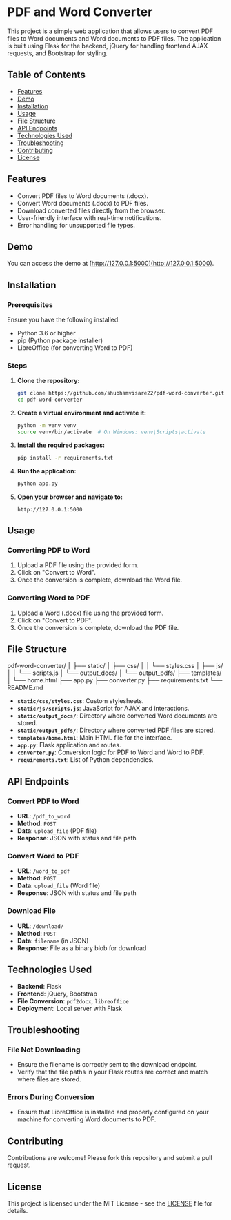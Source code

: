 # PDF and Word Converter

This project is a simple web application that allows users to convert PDF files to Word documents and Word documents to PDF files. The application is built using Flask for the backend, jQuery for handling frontend AJAX requests, and Bootstrap for styling.

## Table of Contents

- [Features](#features)
- [Demo](#demo)
- [Installation](#installation)
- [Usage](#usage)
- [File Structure](#file-structure)
- [API Endpoints](#api-endpoints)
- [Technologies Used](#technologies-used)
- [Troubleshooting](#troubleshooting)
- [Contributing](#contributing)
- [License](#license)

## Features

- Convert PDF files to Word documents (.docx).
- Convert Word documents (.docx) to PDF files.
- Download converted files directly from the browser.
- User-friendly interface with real-time notifications.
- Error handling for unsupported file types.

## Demo

You can access the demo at [http://127.0.0.1:5000](http://127.0.0.1:5000).

## Installation

### Prerequisites

Ensure you have the following installed:

- Python 3.6 or higher
- pip (Python package installer)
- LibreOffice (for converting Word to PDF)

### Steps

1. **Clone the repository:**

   ```bash
   git clone https://github.com/shubhamvisare22/pdf-word-converter.git
   cd pdf-word-converter
   ```
2. **Create a virtual environment and activate it:**

   ```bash
   python -m venv venv
   source venv/bin/activate  # On Windows: venv\Scripts\activate
   ```
3. **Install the required packages:**

   ```bash
   pip install -r requirements.txt
   ```
4. **Run the application:**

   ```bash
   python app.py
   ```
5. **Open your browser and navigate to:**

   ```
   http://127.0.0.1:5000
   ```

## Usage

### Converting PDF to Word

1. Upload a PDF file using the provided form.
2. Click on "Convert to Word".
3. Once the conversion is complete, download the Word file.

### Converting Word to PDF

1. Upload a Word (.docx) file using the provided form.
2. Click on "Convert to PDF".
3. Once the conversion is complete, download the PDF file.

## File Structure

pdf-word-converter/
│
├── static/
│ ├── css/
│ │ └── styles.css
│ ├── js/
│ │ └── scripts.js
│ └── output_docs/
│ └── output_pdfs/
├── templates/
│ └── home.html
├── app.py
├── converter.py
├── requirements.txt
└── README.md

- **`static/css/styles.css`**: Custom stylesheets.
- **`static/js/scripts.js`**: JavaScript for AJAX and interactions.
- **`static/output_docs/`**: Directory where converted Word documents are stored.
- **`static/output_pdfs/`**: Directory where converted PDF files are stored.
- **`templates/home.html`**: Main HTML file for the interface.
- **`app.py`**: Flask application and routes.
- **`converter.py`**: Conversion logic for PDF to Word and Word to PDF.
- **`requirements.txt`**: List of Python dependencies.

## API Endpoints

### Convert PDF to Word

- **URL**: `/pdf_to_word`
- **Method**: `POST`
- **Data**: `upload_file` (PDF file)
- **Response**: JSON with status and file path

### Convert Word to PDF

- **URL**: `/word_to_pdf`
- **Method**: `POST`
- **Data**: `upload_file` (Word file)
- **Response**: JSON with status and file path

### Download File

- **URL**: `/download/`
- **Method**: `POST`
- **Data**: `filename` (in JSON)
- **Response**: File as a binary blob for download

## Technologies Used

- **Backend**: Flask
- **Frontend**: jQuery, Bootstrap
- **File Conversion**: `pdf2docx`, `libreoffice`
- **Deployment**: Local server with Flask

## Troubleshooting

### File Not Downloading

- Ensure the filename is correctly sent to the download endpoint.
- Verify that the file paths in your Flask routes are correct and match where files are stored.

### Errors During Conversion

- Ensure that LibreOffice is installed and properly configured on your machine for converting Word documents to PDF.

## Contributing

Contributions are welcome! Please fork this repository and submit a pull request.

## License

This project is licensed under the MIT License - see the [LICENSE](LICENSE) file for details.
